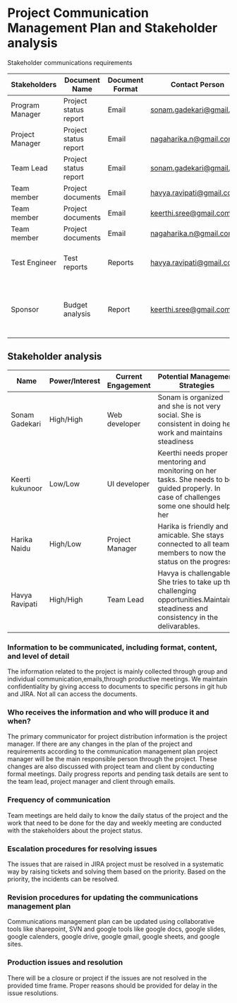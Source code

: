 # Project Communication Management Plan and Stakeholder analysis

Stakeholder communications requirements
 
Stakeholders|Document Name|Document Format|Contact Person|Due Date|
---|---|--|--|--|
Program Manager	|Project status report |Email |sonam.gadekari@gmail.com |Every week
Project Manager |Project status report |Email |nagaharika.n@gmail.com |Every week
Team Lead |Project status report |Email |sonam.gadekari@gmail.com |Every week
Team member |Project documents |Email |havya.ravipati@gmail.com |Every week
Team member |Project documents |Email |keerthi.sree@gmail.com| Every week 
Team member |Project documents |Email |nagaharika.n@gmail.com |Every week
Test Engineer |Test reports |Reports |havya.ravipati@gmail.com |End of the each task
Sponsor |Budget analysis |Report |keerthi.sree@gmail.com |One month before the project starts

## Stakeholder analysis
Name|Power/Interest|Current Engagement|Potential Management Strategies|
---|---|--|--|
Sonam Gadekari	| High/High | Web developer | Sonam is organized and she is not very social. She is consistent in doing her work and maintains steadiness |
Keerti kukunoor	| Low/Low | UI developer | Keerthi needs proper mentoring and monitoring on her tasks. She needs to be guided properly. In case of challenges some one should help her |
Harika Naidu	| High/Low | Project Manager | Harika is friendly and amicable. She stays connected to all team members to now the status on the progress. |
Havya Ravipati| High/High | Team  Lead | Havya is challengable. She tries to take up the challenging opportunities.Maintains steadiness and consistency in the delivarables. |



### Information to be communicated, including format, content, and level of detail

The information related to the project is mainly collected through group and individual communication,emails,through productive meetings. We maintain confidentiality by giving access to documents to specific persons in git hub and JIRA. Not all can access the documents.

###  Who receives the information and who will produce it and when?

The primary communicator for project distribution information is the project manager. If there are any changes in the plan of the project and requirements according to the communication management plan project manager will be the main responsible person through the project. These changes are also discussed with project team and client by conducting formal meetings. Daily progress reports and pending task details are sent to the team lead, project manager and client through emails.


### Frequency of communication

Team meetings are held daily to know the daily status of the project and the work that need to be done for the day and weekly meeting are conducted with the stakeholders about the project status.

### Escalation procedures for resolving issues

The issues that are raised in JIRA project must be resolved in a systematic way by raising tickets and solving them based on the priority. Based on the priority, the incidents can be resolved.


### Revision procedures for updating the communications management plan

Communications management plan can be updated using collaborative tools like sharepoint, SVN and google tools like google docs, google slides, google calenders, google drive, google gmail, google sheets, and google sites.

### Production issues and resolution

There will be a closure or project if the issues are not resolved in the provided time frame. Proper reasons should be provided for delay in the issue resolutions.
